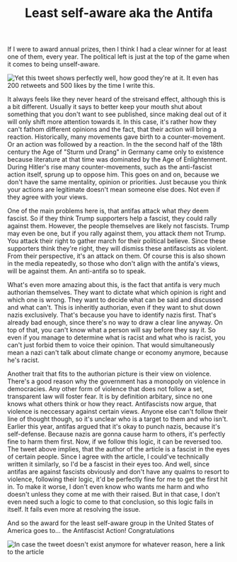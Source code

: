 ﻿---
layout: post
title: Least self-aware aka the Antifa
---

If I were to award annual prizes, then I think I had a clear winner for at least one of them, every year. The political left is just at the top of the game when it comes to being unself-aware.

![Yet this tweet shows perfectly well, how good they're at it](https://twitter.com/jobhaver/status/894227204858576902). It even has 200 retweets and 500 likes by the time I write this.

It always feels like they never heard of the streisand effect, although this is a bit different. Usually it says to better keep your mouth shut about something that you don't want to see published, since making deal out of it will only shift more attention towards it. In this case, it's rather how they can't fathom different opinions and the fact, that their action will bring a reaction. Historically, many movements gave birth to a counter-movement. Or an action was followed by a reaction. In the the second half of the 18th century the Age of "Sturm und Drang" in Germany came only to existence because literature at that time was dominated by the Age of Enlightenment. During Hitler's rise many counter-movements, such as the anti-fascist action itself, sprung up to oppose him. This goes on and on, because we don't have the same mentality, opinion or priorities. Just because you think your actions are legitimate doesn't mean someone else does. Not even if they agree with your views.

One of the main problems here is, that antifas attack what _they_ deem fascist. So if they think Trump supporters help a fascist, they could rally against them. However, the people themselves are likely not fascists. Trump may even be one, but if you rally against them, you attack _them_ not Trump. You attack their right to gather march for their political believe. Since these supporters think they're right, they will dismiss these antifascists as violent. From their perspective, it's an attack on them. Of course this is also shown in the media repeatedly, so those who don't align with the antifa's views, will be against them. An anti-antifa so to speak.

What's even more amazing about this, is the fact that antifa is very much authorian themselves. They want to dictate what which opinion is right and which one is wrong. They want to decide what can be said and discussed and what can't. This is inheritly authorian, even if they want to shut down nazis exclusively. That's because you have to identify nazis first. That's already bad enough, since there's no way to draw a clear line anyway. On top of that, you can't know what a person will say before they say it. So even if you manage to determine what is racist and what who is racist, you can't just forbid them to voice their opinion. That would simultaneously mean a nazi can't talk about climate change or economy anymore, because he's racist. 

Another trait that fits to the authorian picture is their view on violence. There's a good reason why the government has a monopoly on violence in democracies. Any other form of violence that does not follow a set, transparent law will foster fear. It is by definition arbitary, since no one knows what others think or how they react. Antifascists now argue, that violence is neccessary against certain views. Anyone else can't follow their line of thought though, so it's unclear who is a target to them and who isn't. Earlier this year, antifas argued that it's okay to punch nazis, because it's self-defense. Because nazis are gonna cause harm to others, it's perfectly fine to harm them first. Now, if we follow this logic, it can be reversed too. The tweet above implies, that the author of the article is a fascist in the eyes of certain people. Since I agree with the article, I could've technically written it similarly, so I'd be a fascist in their eyes too. And well, since antifas are against fascists obviously and don't have any qualms to resort to violence, following their logic, it'd be perfectly fine for me to get the first hit in. To make it worse, I don't even know who wants me harm and who doesn't unless they come at me with their raised. But in that case, I don't even need such a logic to come to that conclusion, so this logic fails in itself. It fails even more at resolving the issue.

And so the award for the least self-aware group in the United States of America goes to... the Antifascist Action! Congratulations

![In case the tweet doesn't exist anymore for whatever reason, here a link to the article](https://www.theatlantic.com/magazine/archive/2017/09/the-rise-of-the-violent-left/534192/?)
